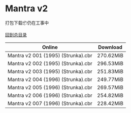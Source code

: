 # Mantra v2

打包下载📦仍在工事中

[回到总目录](/Catalogs.md)







Online | Download
--- | ---
Mantra v2 001 (1995) (Strunka).cbr | 270.62MiB
Mantra v2 002 (1995) (Strunka).cbr | 296.53MiB
Mantra v2 003 (1995) (Strunka).cbr | 251.83MiB
Mantra v2 004 (1996) (Strunka).cbr | 249.77MiB
Mantra v2 005 (1996) (Strunka).cbr | 269.57MiB
Mantra v2 006 (1996) (Strunka).cbr | 254.82MiB
Mantra v2 007 (1996) (Strunka).cbr | 228.42MiB